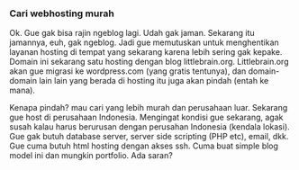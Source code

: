 ### Cari webhosting murah

Ok. Gue gak bisa rajin ngeblog lagi. Udah gak jaman. Sekarang itu jamannya, euh, gak ngeblog. Jadi gue memutuskan untuk menghentikan layanan hosting di tempat yang sekarang karena lebih sering gak kepake. Domain ini sekarang satu hosting dengan blog littlebrain.org. Littlebrain.org akan gue migrasi ke wordpress.com (yang gratis tentunya), dan domain-domain lain lain yang berada di hosting itu juga akan pindah (entah ke mana).

Kenapa pindah? mau cari yang lebih murah dan perusahaan luar. Sekarang gue host di perusahaan Indonesia. Mengingat kondisi gue sekarang, agak susah kalau harus berurusan dengan perusahan Indonesia (kendala lokasi). Gue gak butuh database server, server side scripting (PHP etc), email, dkk. Gue cuma butuh html hosting dengan akses ssh. Cuma buat simple blog model ini dan mungkin portfolio. Ada saran?

<!-- METADATA: {"time": "2011-01-02 12:00:00", "title": "Cari webhosting murah"} -->
